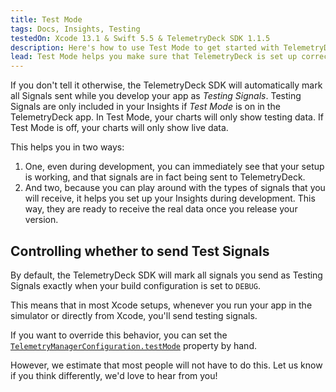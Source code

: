 ```yaml
---
title: Test Mode
tags: Docs, Insights, Testing
testedOn: Xcode 13.1 & Swift 5.5 & TelemetryDeck SDK 1.1.5
description: Here's how to use Test Mode to get started with TelemetryDeck
lead: Test Mode helps you make sure that TelemetryDeck is set up correctly in your app and allows you to set up your Insights even during development.
---
```


If you don't tell it otherwise, the TelemetryDeck SDK will automatically mark all Signals sent while you develop your app as _Testing Signals_. Testing Signals are only included in your Insights if _Test Mode_ is on in the TelemetryDeck app. In Test Mode, your charts will only show testing data. If Test Mode is off, your charts will only show live data.

This helps you in two ways:

1. One, even during development, you can immediately see that your setup is working, and that signals are in fact being sent to TelemetryDeck.
2. And two, because you can play around with the types of signals that you will receive, it helps you set up your Insights during development. This way, they are ready to receive the real data once you release your version.

## Controlling whether to send Test Signals

By default, the TelemetryDeck SDK will mark all signals you send as Testing Signals exactly when your build configuration is set to `DEBUG`.

This means that in most Xcode setups, whenever you run your app in the simulator or directly from Xcode, you'll send testing signals.

If you want to override this behavior, you can set the [`TelemetryManagerConfiguration.testMode`](https://github.com/TelemetryDeck/SwiftClient/blob/main/Sources/TelemetryClient/TelemetryClient.swift#L62) property by hand.

However, we estimate that most people will not have to do this. Let us know if you think differently, we'd love to hear from you!
